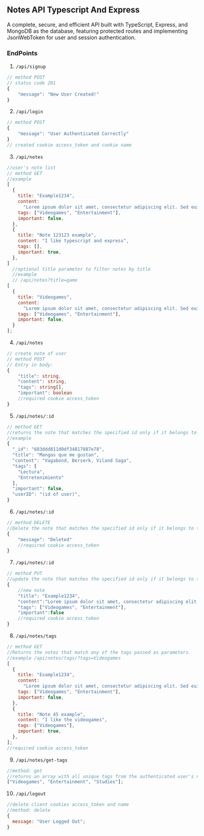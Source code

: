 ## Notes API Typescript And Express

A complete, secure, and efficient API built with TypeScript, Express, and MongoDB as the database, featuring protected routes and implementing JsonWebToken for user and session authentication.

### EndPoints

1. `/api/signup`

```js
// method POST
// status code 201
{
    "message": "New User Created!"
}
```

2. `/api/login`

```js
// method POST
{
    "message": "User Authenticated Correctly"
}
// created cookie access_token and cookie name
```

3. `/api/notes`

```js
//user's note list
// method GET
//example
[
  {
    title: "Example1234",
    content:
      "Lorem ipsum dolor sit amet, consectetur adipiscing elit. Sed euismod, urna eu tincidunt.....",
    tags: ["Videogames", "Entertainment"],
    important: false,
  },
  {
    title: "Note 123123 example",
    content: "I like typescript and express",
    tags: [],
    important: true,
  },
]
  //optional title parameter to filter notes by title
  //example
  // /api/notes?title=game
[
  {
    title: "Videogames",
    content:
      "Lorem ipsum dolor sit amet, consectetur adipiscing elit. Sed euismod, urna eu tincidunt.....",
    tags: ["Videogames", "Entertainment"],
    important: false,
  }
];
```

4. `/api/notes`

```ts
// create note of user
// method POST
// Entry in body:
{
    "title": string,
    "content": string,
    "tags": string[],
    "important": boolean
    //required cookie access_token
}
```

5. `/api/notes/:id`

```js
// method GET
//returns the note that matches the specified id only if it belongs to the authenticated user
//example
{
  "_id": "683ddd811d0df34817887e78",
  "title": "Mangas que me gustan",
  "content": "Vagabond, Berserk, Viland Saga",
  "tags": [
    "Lectura",
    "Entretenimiento"
  ],
  "important": false,
  "userID": "(id of user)",
}
```

6. `/api/notes/:id`

```js
// method DELETE
//Delete the note that matches the specified id only if it belongs to the authenticated user
{
    "message": "Deleted"
    //required cookie access_token
}
```

7. `/api/notes/:id`

```js
// method PUT
//update the note that matches the specified id only if it belongs to the authenticated user
{
    //new note
    "title": "Example1234",
    "content":"Lorem ipsum dolor sit amet, consectetur adipiscing elit. Sed euismod, urna eu tincidunt.....",
    "tags": ["Videogames", "Entertainment"],
    "important":false
    //required cookie access_token
}
```

8. `/api/notes/tags`

```js
// method GET
//Returns the notes that match any of the tags passed as parameters.
//example /api/notes/tags/?tags=Videogames
[
  {
    title: "Example1234",
    content:
      "Lorem ipsum dolor sit amet, consectetur adipiscing elit. Sed euismod, urna eu tincidunt.....",
    tags: ["Videogames", "Entertainment"],
    important: false,
  },
  {
    title: "Note 45 example",
    content: "I like the videogames",
    tags: ["Videogames"],
    important: true,
  },
];
//required cookie access_token
```

9. `/api/notes/get-tags`

```js
//method: get
//returns an array with all unique tags from the authenticated user's notes
["Videogames", "Entertainment", "Studies"];
```

10. `/api/logout`

```js
//delete client cookies access_token and name
//method: delete
{
  message: "User Logged Out";
}
```
